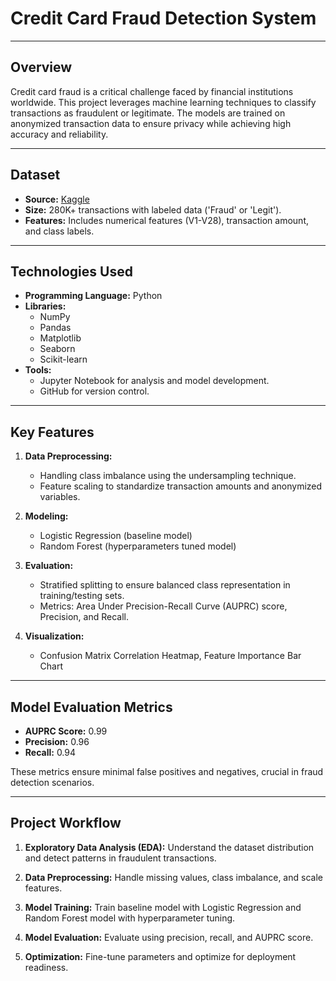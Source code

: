 # Credit Card Fraud Detection System
---

## Overview

Credit card fraud is a critical challenge faced by financial institutions worldwide. This project leverages machine learning techniques to classify transactions as fraudulent or legitimate. The models are trained on anonymized transaction data to ensure privacy while achieving high accuracy and reliability.

---

## Dataset

- **Source:** [Kaggle](https://www.kaggle.com/datasets/mlg-ulb/creditcardfraud)
- **Size:** 280K+ transactions with labeled data ('Fraud' or 'Legit').
- **Features:** Includes numerical features (V1-V28), transaction amount, and class labels.

---

## Technologies Used

- **Programming Language:** Python
- **Libraries:**
  - NumPy
  - Pandas
  - Matplotlib
  - Seaborn
  - Scikit-learn
- **Tools:**
  - Jupyter Notebook for analysis and model development.
  - GitHub for version control.

---

## Key Features

1. **Data Preprocessing:**
    - Handling class imbalance using the undersampling technique.
    - Feature scaling to standardize transaction amounts and anonymized variables.

2. **Modeling:**
    - Logistic Regression (baseline model)
    - Random Forest (hyperparameters tuned model)

3. **Evaluation:**
    - Stratified splitting to ensure balanced class representation in training/testing sets.
    - Metrics: Area Under Precision-Recall Curve (AUPRC) score, Precision, and Recall.

4. **Visualization:**
    - Confusion Matrix Correlation Heatmap, Feature Importance Bar Chart

---

## Model Evaluation Metrics

- **AUPRC Score:** 0.99
- **Precision:** 0.96
- **Recall:** 0.94

These metrics ensure minimal false positives and negatives, crucial in fraud detection scenarios.

---

## Project Workflow

1. **Exploratory Data Analysis (EDA):**
Understand the dataset distribution and detect patterns in fraudulent transactions.

2. **Data Preprocessing:**
Handle missing values, class imbalance, and scale features.

3. **Model Training:**
Train baseline model with Logistic Regression and Random Forest model with hyperparameter tuning.

4. **Model Evaluation:**
Evaluate using precision, recall, and AUPRC score.

5. **Optimization:**
Fine-tune parameters and optimize for deployment readiness.
